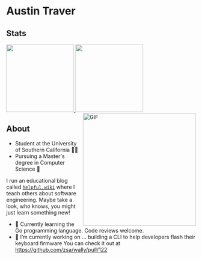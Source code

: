 <!-- **austintraver/austintraver** is a ✨ _special_ ✨ repository because its `README.md` (this file) appears on your GitHub profile. -->

# Austin Traver

## Stats

<a href="https://github.com/austintraver">
  <img height="180em" src="https://github-readme-stats.vercel.app/api?username=austintraver&theme=graywhite&show_icons=true" />
  <img height="180em" src="https://github-readme-stats.vercel.app/api/top-langs/?username=austintraver&theme=graywhite&layout=compact" />
</a>


<img width="300" align="right" alt="GIF" src="pusheen.gif" />

## About

- Student at the University of Southern California ✌🏻
- Pursuing a Master's degree in Computer Science 💾

I run an educational blog called [`helpful.wiki`](https://helpful.wiki) where I teach others about software engineering. Maybe take a look, who knows, you might just learn something new!

- 🌱 Currently learning the Go programming language. Code reviews welcome.
- 🔭 I’m currently working on ... building a CLI to help developers flash their keyboard firmware
    You can check it out at <https://github.com/zsa/wally/pull/122>
